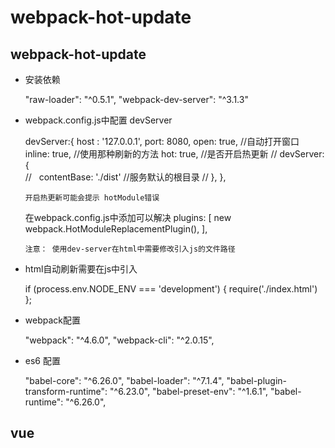 ﻿# webpack-hot-update

webpack-hot-update
----

* 安装依赖

  "raw-loader": "^0.5.1",
  "webpack-dev-server": "^3.1.3"

* webpack.config.js中配置 devServer

  devServer:{
    host : '127.0.0.1',
    port: 8080,
    open: true, //自动打开窗口
    inline: true, //使用那种刷新的方法
    hot: true,  //是否开启热更新
    // devServer: {  
    //   contentBase: './dist'  //服务默认的根目录
    // },
  },
  
  `开启热更新可能会提示 hotModule错误`

  在webpack.config.js中添加可以解决
  plugins: [
    new webpack.HotModuleReplacementPlugin(),
  ],

  `注意： 使用dev-server在html中需要修改引入js的文件路径`

* html自动刷新需要在js中引入

  if (process.env.NODE_ENV === 'development') {
    require('./index.html')
  };

* webpack配置

  "webpack": "^4.6.0",
  "webpack-cli": "^2.0.15",


* es6 配置

  "babel-core": "^6.26.0",
  "babel-loader": "^7.1.4",
  "babel-plugin-transform-runtime": "^6.23.0",
  "babel-preset-env": "^1.6.1",
  "babel-runtime": "^6.26.0",


vue
------
